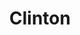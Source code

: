 ---
ee_id_thing: '133'
site: '1'
type: '2'
inv_num: 2011-140
add_credit:
url: 2011-140-clinton
title: Clinton
year: '2011'
display_year: '2011'
medium: Pencil on paper (produced with Mutoh XP-300 Series printer)
dims: 15.75 x 13.4375  in
pitch: Bill Clinton as drawn in pencil by a plotter. Produced in an edition of 3.
ps: "​I have to give credit to my mom for this one, drawing Clinton was totally her
  idea. Nice one! And yes, the signature is mechanical.:)"
live_url:
youtube:
https://github.com/coryarcangel/alu:
imgs: clinton-2011-140-digital-database-ih.jpg
subheading:
download:
commission:
related:
layout: things-i-made
---